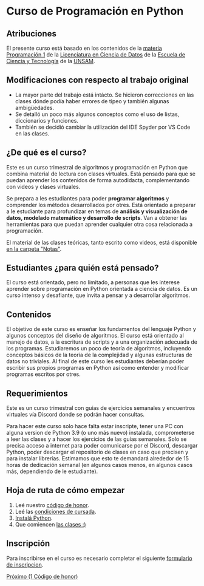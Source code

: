 # Curso de Programación en Python

## Atribuciones

El presente curso está basado en los contenidos de la [materia Programación 1](https://github.com/python-unsam/programacion1/tree/main) de la [Licenciatura en Ciencia de Datos](https://www.unsam.edu.ar/escuelas/ciencia/661/ciencia/ciencia-de-datos) de la [Escuela de Ciencia y Tecnología](http://www.unsam.edu.ar/escuelas/ciencia/) de la [UNSAM](https://www.unsam.edu.ar/).


## Modificaciones con respecto al trabajo original

* La mayor parte del trabajo está intácto. Se hicieron correcciones en las clases dónde podía haber errores de tipeo y también algunas ambigüedades.
* Se detalló un poco más algunos conceptos como el uso de listas, diccionarios y funciones.
* También se decidió cambiar la utilización del IDE Spyder por VS Code en las clases.

## ¿De qué es el curso?

Este es un curso trimestral de algoritmos y programación en Python que combina material de lectura con clases virtuales. Está pensado para que se puedan aprender los contenidos de forma autodidacta, complementando con videos y clases virtuales.

Se prepara a les estudiantes para poder **programar algoritmos** y comprender los métodos desarrollados por otres. Está orientado a preparar a le estudiante para profundizar en temas de **análisis y visualización de datos, modelado matemático y desarrollo de scripts**. Van a obtener las herramientas para que puedan aprender cualquier otra cosa relacionada a programación.

El material de las clases teóricas, tanto escrito como videos, está disponible [en la carpeta "Notas"](https://github.com/jsapo95/programacion1/blob/main/Notas/index.md).

## Estudiantes ¿para quién está pensado?

El curso está orientado, pero no limitado, a personas que les interese aprender sobre programación en Python orientada a ciencia de datos. Es un curso intenso y desafiante, que invita a pensar y a desarrollar algoritmos.

## Contenidos

El objetivo de este curso es enseñar los fundamentos del lenguaje Python y algunos conceptos del diseño de algoritmos. El curso está orientado al manejo de datos, a la escritura de scripts y a una organización adecuada de los programas. Estudiaremos un poco de teoría de algoritmos, incluyendo conceptos básicos de la teoría de la complejidad y algunas estructuras de datos no triviales. Al final de este curso les estudiantes deberían poder escribir sus propios programas en Python así como entender y modificar programas escritos por otres.


## Requerimientos

Este es un curso trimestral con guías de ejercicios semanales y encuentros virtuales vía Discord donde se podrán hacer consultas.

Para hacer este curso solo hace falta estar inscripte, tener una PC con alguna version de Python 3.9 (o uno más nuevo) instalada, comprometerse a leer las clases y a hacer los ejercicios de las guías semanales. Solo se precisa acceso a internet para poder comunicarse por el Discord, descargar Python, poder descargar el repositorio de clases en caso que precisen y para instalar librerías. Estimamos que esto te demandará alrededor de 15 horas de dedicación semanal (en algunos casos menos, en algunos casos más, dependiendo de le estudiante).


## Hoja de ruta de cómo empezar

1. Leé nuestro [código de honor](/Notas/Codigo.md).
2. Leé las [condiciones de cursada](/Notas/Cursada.md).
3. [Instalá Python](/Notas/Instalacion.md).
4. Que comiencen [las clases :)](/Notas/Contenidos.md)

## Inscripción

Para inscribirse en el curso es necesario completar el siguiente [formulario de inscripcion]().


[Próximo (1 Código de honor)](/Notas/Codigo.md)